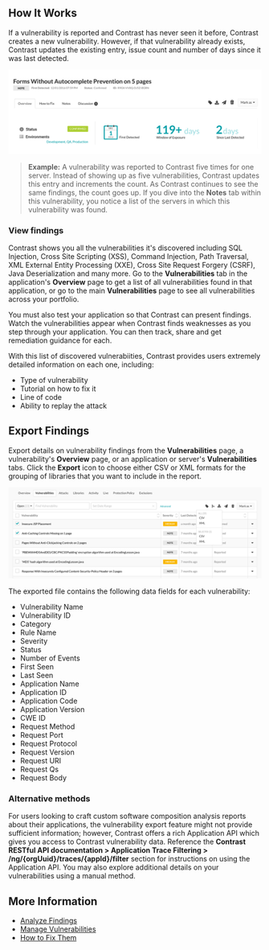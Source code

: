 <!--
title: "Discover Vulnerabilities"
description: "Overview of discovering vulnerabilities"
tags: "user applications discover vulnerabilities quick start guide"
-->

## How It Works

If a vulnerability is reported and Contrast has never seen it before, Contrast creates a new vulnerability. However, if that vulnerability already exists, Contrast updates the existing entry, issue count and number of days since it was last detected.

<a href="assets/images/Application-vulnerabilities-tab.png" rel="lightbox" title="Vulnerability Details"><img class="thumbnail" src="assets/images/Application-vulnerabilities-tab.png"/></a>

>**Example:** A vulnerability was reported to Contrast five times for one server. Instead of showing up as five vulnerabilities, Contrast updates this entry and increments the count. As Contrast continues to see the same findings, the count goes up. If you dive into the **Notes** tab within this vulnerability, you notice a list of the servers in which this vulnerability was found.

### View findings 

Contrast shows you all the vulnerabilities it's discovered including SQL Injection, Cross Site Scripting (XSS), Command Injection, Path Traversal, XML External Entity Processing (XXE), Cross Site Request Forgery (CSRF), Java Deserialization and many more. Go to the **Vulnerabilities** tab in the application's **Overview** page to get a list of all vulnerabilities found in that application, or go to the main **Vulnerabilities** page to see all vulnerabilities across your portfolio. 

You must also test your application so that Contrast can present findings. Watch the vulnerabilities appear when Contrast finds weaknesses as you step through your application. You can then track, share and get remediation guidance for each. 

With this list of discovered vulnerabiities, Contrast provides users extremely detailed information on each one, including: 

* Type of vulnerability
* Tutorial on how to fix it
* Line of code
* Ability to replay the attack

## Export Findings

Export details on vulnerability findings from the **Vulnerabilities** page, a vulnerability's **Overview** page, or an application or server's **Vulnerabilities** tabs. Click the **Export** icon to choose either CSV or XML formats for the grouping of libraries that you want to include in the report.

<a href="assets/images/Vuln-export-options.png" rel="lightbox" title="Vulnerability export options"><img class="thumbnail" src="assets/images/Vuln-export-options.png"/></a>

The exported file contains the following data fields for each vulnerability:

* Vulnerability Name
* Vulnerability ID
* Category
* Rule Name
* Severity
* Status
* Number of Events
* First Seen
* Last Seen
* Application Name
* Application ID
* Application Code
* Application Version
* CWE ID
* Request Method
* Request Port
* Request Protocol
* Request Version
* Request URI
* Request Qs
* Request Body

### Alternative methods

For users looking to craft custom software composition analysis reports about their applications, the vulnerability export feature might not provide sufficient information; however, Contrast offers a rich Application API which gives you access to Contrast vulnerability data. Reference the **Contrast RESTful API documentation > Application Trace Filtering > /ng/{orgUuid}/traces/{appId}/filter** section for instructions on using the Application API. You may also explore additional details on your vulnerabilities using a manual method.

## More Information 

* [Analyze Findings](user-vulns.html#analyze)
* [Manage Vulnerabilities](user-vulns.html#manage-vuln)
* [How to Fix Them](user-vulns.html#remediate)
